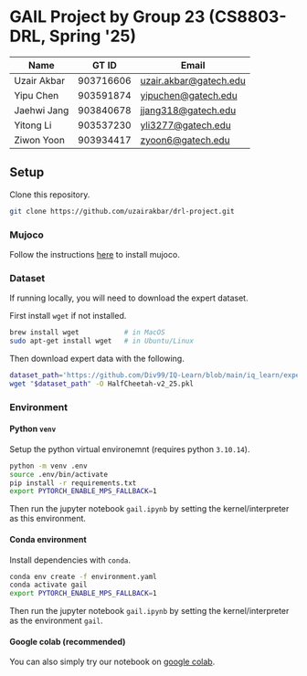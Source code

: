 # GAIL Project by Group 23 (CS8803-DRL, Spring '25)

| Name        | GT ID      | Email                  |
|-------------|------------|------------------------|
| Uzair Akbar | 903716606  | uzair.akbar@gatech.edu |
| Yipu Chen   | 903591874  | yipuchen@gatech.edu    |
| Jaehwi Jang | 903840678  | jjang318@gatech.edu    |
| Yitong Li   | 903537230  | yli3277@gatech.edu     |
| Ziwon Yoon  | 903934417  | zyoon6@gatech.edu      |


## Setup
Clone this repository.
```bash
git clone https://github.com/uzairakbar/drl-project.git
```

### Mujoco
Follow the instructions [here](https://github.com/openai/mujoco-py?tab=readme-ov-file#install-mujoco) to install mujoco.

### Dataset
If running locally, you will need to download the expert dataset.

First install `wget` if not installed.
```bash
brew install wget           # in MacOS
sudo apt-get install wget   # in Ubuntu/Linux
```
Then download expert data with the following.
```bash
dataset_path='https://github.com/Div99/IQ-Learn/blob/main/iq_learn/experts/HalfCheetah-v2_25.pkl?raw=true'
wget "$dataset_path" -O HalfCheetah-v2_25.pkl
```

### Environment
#### Python `venv`
Setup the python virtual environemnt (requires python `3.10.14`).
```bash
python -m venv .env
source .env/bin/activate
pip install -r requirements.txt
export PYTORCH_ENABLE_MPS_FALLBACK=1
```
Then run the jupyter notebook `gail.ipynb` by setting the kernel/interpreter as this environment.

#### Conda environment
Install dependencies with `conda`.
```bash
conda env create -f environment.yaml
conda activate gail
export PYTORCH_ENABLE_MPS_FALLBACK=1
```
Then run the jupyter notebook `gail.ipynb` by setting the kernel/interpreter as the environment `gail`.

#### Google colab (recommended)

You can also simply try our notebook on [google colab](https://colab.research.google.com/drive/19Qi_-Uzw4efC5ORLATTzGSYd_8hTI2jI?usp=sharing).

